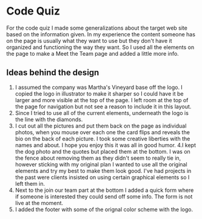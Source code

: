 # Code Quiz

For the code quiz I made some generalizations about the target web site based on the information given. In my experience the content someone has on the page is usually what they want to use but they don't have it organized and functioning the way they want. So I used all the elements on the page to make a Meet the Team page and added a little more info.

## Ideas behind the design
1. I assumed the company was Martha's Vineyard base off the logo. I copied the logo in illustrator to make it sharper so I could have it be larger and more visible at the top of the page. I left room at the top of the page for navigation but not see a reason to include it in this layout.
2. Since I tried to use all of the current elements, underneath the logo is the line with the diamonds.
3. I cut out all the pictures and put them back on the page as individual photos, when you mouse over each one the card flips and reveals the bio on the back of each picture. I took some creative liberties with the names and about. I hope you enjoy this it was all in good humor.
4.I kept the dog photo and the quotes but placed them at the bottom. I was on the fence about removing them as they didn't seem to really tie in, however sticking with my original plan I wanted to use all the original elements and try my best to make them look good. I've had projects in the past were clients insisted on using certain graphical elements so I left them in.
5. Next to the join our team part at the bottom I added a quick form where if someone is interested they could send off some info. The form is not live at the moment.
6. I added the footer with some of the orignal color scheme with the logo.
